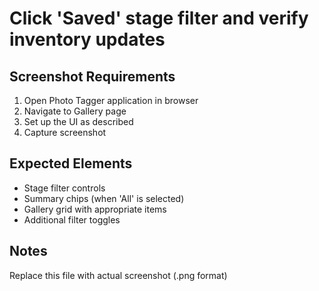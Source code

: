# Click 'Saved' stage filter and verify inventory updates

## Screenshot Requirements

1. Open Photo Tagger application in browser
2. Navigate to Gallery page
3. Set up the UI as described
4. Capture screenshot

## Expected Elements

- Stage filter controls
- Summary chips (when 'All' is selected)
- Gallery grid with appropriate items
- Additional filter toggles

## Notes

Replace this file with actual screenshot (.png format)

